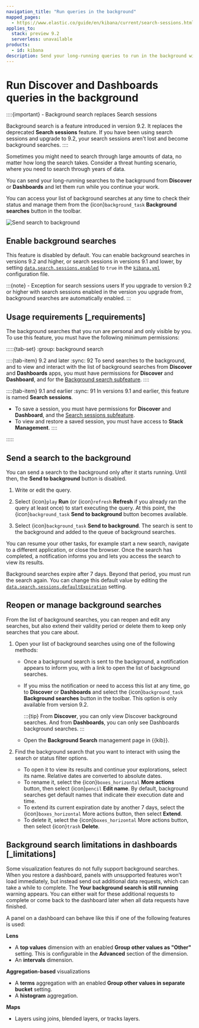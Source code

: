 ```yaml
---
navigation_title: "Run queries in the background"
mapped_pages:
  - https://www.elastic.co/guide/en/kibana/current/search-sessions.html
applies_to:
  stack: preview 9.2
  serverless: unavailable
products:
  - id: kibana
description: Send your long-running queries to run in the background with background searches and search sessions, and focus on your other tasks while they complete.
---
```


# Run Discover and Dashboards queries in the background

::::{important} - Background search replaces Search sessions

Background search is a feature introduced in version 9.2. It replaces the deprecated **Search sessions** feature.
If you have been using search sessions and upgrade to 9.2, your search sessions aren't lost and become background searches.
::::

Sometimes you might need to search through large amounts of data, no matter how long the search takes. Consider a threat hunting scenario, where you need to search through years of data. 

You can send your long-running searches to the background from **Discover** or **Dashboards** and let them run while you continue your work. 

You can access your list of background searches at any time to check their status and manage them from the {icon}`background_task` **Background searches** button in the toolbar.

![Send search to background](https://images.contentstack.io/v3/assets/bltefdd0b53724fa2ce/bltee31dcf0d3917c75/68ecf412e5bae49d65a286ff/background-search.gif " =75%")


## Enable background searches

This feature is disabled by default. You can enable background searches in versions 9.2 and higher, or search sessions in versions 9.1 and lower, by setting [`data.search.sessions.enabled`](kibana://reference/configuration-reference/search-sessions-settings.md) to `true` in the [`kibana.yml`](/deploy-manage/stack-settings.md) configuration file.

:::{note} - Exception for search sessions users
If you upgrade to version 9.2 or higher with search sessions enabled in the version you upgrade from, background searches are automatically enabled.
:::

## Usage requirements [_requirements]

The background searches that you run are personal and only visible by you. To use this feature, you must have the following minimum permissions:

:::::{tab-set}
:group: background search

::::{tab-item} 9.2 and later
:sync: 92
To send searches to the background, and to view and interact with the list of background searches from **Discover** and **Dashboards** apps, you must have permissions for **Discover** and **Dashboard**, and for the [Background search subfeature](../../deploy-manage/users-roles/cluster-or-deployment-auth/kibana-privileges.md#kibana-feature-privileges).
::::

::::{tab-item} 9.1 and earlier
:sync: 91
In versions 9.1 and earlier, this feature is named **Search sessions**.
* To save a session, you must have permissions for **Discover** and **Dashboard**, and the [Search sessions subfeature](../../deploy-manage/users-roles/cluster-or-deployment-auth/kibana-privileges.md#kibana-feature-privileges).
* To view and restore a saved session, you must have access to **Stack Management**.
::::

:::::

## Send a search to the background

You can send a search to the background only after it starts running. Until then, the **Send to background** button is disabled.

1. Write or edit the query.

1. Select {icon}`play` **Run** (or {icon}`refresh` **Refresh** if you already ran the query at least once) to start executing the query. At this point, the {icon}`background_task` **Send to background** button becomes available.

1. Select {icon}`background_task` **Send to background**. The search is sent to the background and added to the queue of background searches.

You can resume your other tasks, for example start a new search, navigate to a different application, or close the browser. Once the search has completed, a notification informs you and lets you access the search to view its results.

Background searches expire after 7 days. Beyond that period, you must run the search again. You can change this default value by editing the [`data.search.sessions.defaultExpiration`](kibana://reference/configuration-reference/search-sessions-settings.md) setting.

## Reopen or manage background searches

From the list of background searches, you can reopen and edit any searches, but also extend their validity period or delete them to keep only searches that you care about.

1. Open your list of background searches using one of the following methods:
   - Once a background search is sent to the background, a notification appears to inform you, with a link to open the list of background searches.
   - If you miss the notification or need to access this list at any time, go to **Discover** or **Dashboards** and select the {icon}`background_task` **Background searches** button in the toolbar. This option is only available from version 9.2.

     :::{tip}
     From **Discover**, you can only view Discover background searches. And from **Dashboards**, you can only see Dashboards background searches.
     :::
   - Open the **Background Search** management page in {{kib}}.

1. Find the background search that you want to interact with using the search or status filter options.
   - To open it to view its results and continue your explorations, select its name. Relative dates are converted to absolute dates.
   - To rename it, select the {icon}`boxes_horizontal` **More actions** button, then select {icon}`pencil` **Edit name**. By default, background searches get default names that indicate their execution date and time.
   - To extend its current expiration date by another 7 days, select the {icon}`boxes_horizontal` More actions button, then select **Extend**.
   - To delete it, select the {icon}`boxes_horizontal` More actions button, then select {icon}`trash` **Delete**.


## Background search limitations in dashboards [_limitations]

Some visualization features do not fully support background searches. When you restore a dashboard, panels with unsupported features won’t load immediately, but instead send out additional data requests, which can take a while to complete. The **Your background search is still running** warning appears. You can either wait for these additional requests to complete or come back to the dashboard later when all data requests have finished.

A panel on a dashboard can behave like this if one of the following features is used:

**Lens**

* A **top values** dimension with an enabled **Group other values as "Other"** setting. This is configurable in the **Advanced** section of the dimension.
* An **intervals** dimension.

**Aggregation-based** visualizations

* A **terms** aggregation with an enabled **Group other values in separate bucket** setting.
* A **histogram** aggregation.

**Maps**

* Layers using joins, blended layers, or tracks layers.